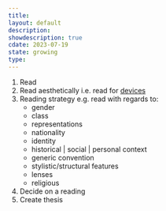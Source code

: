 ```yaml
---
title: 
layout: default
description: 
showdescription: true
cdate: 2023-07-19
state: growing
type: 
---
```


1. Read
2. Read aesthetically i.e. read for [devices](types-of-devices)
3. Reading strategy e.g. read with regards to:
    - gender
    - class
    - representations
    - nationality
    - identity
    - historical | social | personal context
    - generic convention
    - stylistic/structural features
    - lenses
    - religious
1. Decide on a reading
2. Create thesis
